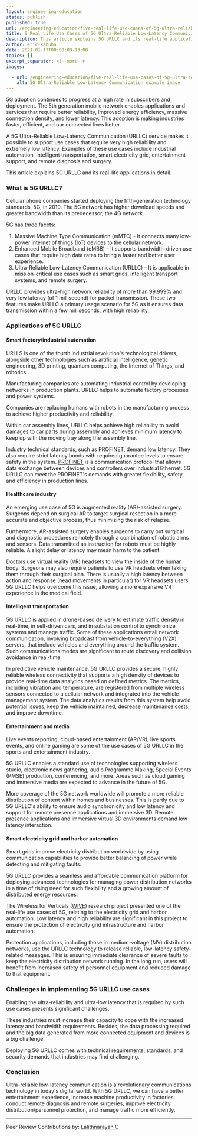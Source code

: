 ```yaml
---
layout: engineering-education
status: publish
published: true
url: /engineering-education/five-real-life-use-cases-of-5g-ultra-reliable-low-latency-communication-urllc/
title: 5 Real Life Use Cases of 5G Ultra-Reliable Low-Latency Communication (URLLC) 
description: This article explains 5G URLLC and its real-life applications in detail. 5G Ultra-Reliable Low-Latency Communication (URLLC) service makes it possible to support use cases that require very high reliability and extremely low latency.
author: eric-kahuha
date: 2021-01-17T00:00:00-13:00
topics: []
excerpt_separator: <!--more-->
images:

  - url: /engineering-education/five-real-life-use-cases-of-5g-ultra-reliable-low-latency-communication-urllc/hero.jpg
    alt: 5G Ultra-Reliable Low-Latency Communication example image
---
```

[5G](https://en.wikipedia.org/wiki/5G) adoption continues to progress at a high rate in subscribers and deployment. The 5th generation mobile network enables applications and services that require better reliability, improved energy efficiency, massive connection density, and lower latency. This adoption is making industries faster, efficient, and our connected lives better.
<!--more-->
A 5G Ultra-Reliable Low-Latency Communication (URLLC) service makes it possible to support use cases that require very high reliability and extremely low latency. Examples of these use cases include industrial automation, intelligent transportation, smart electricity grid, entertainment support, and remote diagnosis and surgery.

This article explains 5G URLLC and its real-life applications in detail.

### What is 5G URLLC?
Cellular phone companies started deploying the fifth-generation technology standards, 5G, in 2019. The 5G network has higher download speeds and greater bandwidth than its predecessor, the 4G network.

5G has three facets:
1. Massive Machine Type Communication (mMTC) - It connects many low-power internet of things (IoT) devices to the cellular network.
2. Enhanced Mobile Broadband (eMBB) – It supports bandwidth-driven use cases that require high data rates to bring a faster and better user experience.
3. Ultra-Reliable Low-Latency Communication (URLLC) – It is applicable in mission-critical use cases such as smart grids, intelligent transport systems, and remote surgery.

URLLC provides ultra-high network reliability of more than [99.999%](https://www.3gpp.org/news-events/2088-5g-for-the-connected-world) and very low latency (of 1 millisecond) for packet transmission. These two features make URLLC a primary usage scenario for 5G as it ensures data transmission within a few milliseconds, with high reliability.

### Applications of 5G URLLC

#### Smart factory/industrial automation
URLLS is one of the fourth industrial revolution's technological drivers, alongside other technologies such as artificial intelligence, genetic engineering, 3D printing, quantum computing, the Internet of Things, and robotics.

Manufacturing companies are automating industrial control by developing networks in production plants. URLLC helps to automate factory processes and power systems.

Companies are replacing humans with robots in the manufacturing process to achieve higher productivity and reliability.

Within car assembly lines, URLLC helps achieve high reliability to avoid damages to car parts during assembly and achieves minimum latency to keep up with the moving tray along the assembly line.

Industry technical standards, such as PROFINET, demand low latency. They also require strict latency bonds with required guarantee levels to ensure safety in the system. [PROFINET](https://en.wikipedia.org/wiki/PROFINET) is a communication protocol that allows data exchange between devices and controllers over industrial Ethernet. 5G URLLC can meet the PROFINET's demands with greater flexibility, safety, and efficiency in production lines.

#### Healthcare industry
An emerging use case of 5G is augmented reality (AR)-assisted surgery. Surgeons depend on surgical AR to target surgical resection in a more accurate and objective process, thus minimizing the risk of relapse.

Furthermore, AR-assisted surgery enables surgeons to carry out surgical and diagnostic procedures remotely through a combination of robotic arms and sensors. Data transmitted as instruction for robots must be highly reliable. A slight delay or latency may mean harm to the patient.

Doctors use virtual reality (VR) headsets to view the inside of the human body. Surgeons may also require patients to use VR headsets when taking them through their surgical plan. There is usually a high latency between action and response (head movements in particular) for VR headsets users. 5G URLLC helps overcome this issue, allowing a more expansive VR experience in the medical field.

#### Intelligent transportation
5G URLLC is applied in drone-based delivery to estimate traffic density in real-time, in self-driven cars, and in substation control to synchronize systems and manage traffic. Some of these applications entail network communication, involving broadcast from vehicle-to-everything ([V2X](https://corporatefinanceinstitute.com/resources/knowledge/other/vehicle-to-everything-v2x/)) servers, that include vehicles and everything around the traffic system. Such communications modes are significant to route discovery and collision avoidance in real-time.

In predictive vehicle maintenance, 5G URLLC provides a secure, highly reliable wireless connectivity that supports a high density of devices to provide real-time data analytics based on defined metrics. The metrics, including vibration and temperature, are registered from multiple wireless sensors connected to a cellular network and integrated into the vehicle management system. The data analytics results from this system help avoid potential issues, keep the vehicle maintained, decrease maintenance costs, and improve downtime.

#### Entertainment and media
Live events reporting, cloud-based entertainment (AR/VR), live sports events, and online gaming are some of the use cases of 5G URLLC in the sports and entertainment industry.

5G URLLC enables a standard use of technologies supporting wireless studio, electronic news gathering, audio Programme Making, Special Events (PMSE) production, conferencing, and more. Areas such as cloud gaming and immersive media are expected to advance in the future of 5G.

More coverage of the 5G network worldwide will promote a more reliable distribution of content within homes and businesses. This is partly due to 5G URLLC's ability to ensure audio synchronicity and low latency and support for remote presence applications and immersive 3D. Remote presence applications and immersive virtual 3D environments demand low latency interaction.

#### Smart electricity grid and harbor automation
Smart grids improve electricity distribution worldwide by using communication capabilities to provide better balancing of power while detecting and mitigating faults.

5G URLLC provides a seamless and affordable communication platform for deploying advanced technologies for managing power distribution networks in a time of rising need for such flexibility and a growing amount of distributed energy resources.

The Wireless for Verticals ([WIVE](https://wive.turkuamk.fi/)) research project presented one of the real-life use cases of 5G, relating to the electricity grid and harbor automation. Low latency and high reliability are significant in this project to ensure the protection of electricity grid infrastructure and harbor automation.

Protection applications, including those in medium-voltage (MV) distribution networks, use the URLLC technology to release reliable, low-latency safety-related messages. This is ensuring immediate clearance of severe faults to keep the electricity distribution network running. In the long run, users will benefit from increased safety of personnel equipment and reduced damage to that equipment.

### Challenges in implementing 5G URLLC use cases
Enabling the ultra-reliability and ultra-low latency that is required by such use cases presents significant challenges.

These industries must increase their capacity to cope with the increased latency and bandwidth requirements. Besides, the data processing required and the big data generated from more connected equipment and devices is a big challenge.

Deploying 5G URLLC comes with technical requirements, standards, and security demands that industries may find challenging.

### Conclusion
Ultra-reliable low-latency communication is a revolutionary communications technology in today's digital world. With 5G URLLC, we can have a better entertainment experience, increase machine productivity in factories, conduct remote diagnosis and remote surgeries, improve electricity distribution/personnel protection, and manage traffic more efficiently.

---
Peer Review Contributions by: [Lalithnarayan C](/engineering-education/authors/lalithnarayan-c/)
